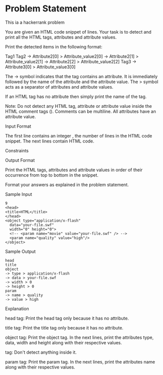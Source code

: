 # Problem Statement

This ia a hackerrank problem


You are given an HTML code snippet of  lines.
Your task is to detect and print all the HTML tags, attributes and attribute values.

Print the detected items in the following format:

Tag1
Tag2
-> Attribute2[0] > Attribute_value2[0]
-> Attribute2[1] > Attribute_value2[1]
-> Attribute2[2] > Attribute_value2[2]
Tag3
-> Attribute3[0] > Attribute_value3[0]


The -> symbol indicates that the tag contains an attribute. It is immediately followed by the name of the attribute and the attribute value.
The > symbol acts as a separator of attributes and attribute values.

If an HTML tag has no attribute then simply print the name of the tag.

Note: Do not detect any HTML tag, attribute or attribute value inside the HTML comment tags (<!-- Comments -->). Comments can be multiline.
All attributes have an attribute value.

Input Format

The first line contains an integer , the number of lines in the HTML code snippet.
The next  lines contain HTML code.

Constraints


Output Format

Print the HTML tags, attributes and attribute values in order of their occurrence from top to bottom in the snippet.

Format your answers as explained in the problem statement.

Sample Input
```console
9
<head>
<title>HTML</title>
</head>
<object type="application/x-flash" 
  data="your-file.swf" 
  width="0" height="0">
  <!-- <param name="movie" value="your-file.swf" /> -->
  <param name="quality" value="high"/>
</object>
```
Sample Output
```console
head
title
object
-> type > application/x-flash
-> data > your-file.swf
-> width > 0
-> height > 0
param
-> name > quality
-> value > high
```


Explanation

head tag: Print the head tag only because it has no attribute.

title tag: Print the title tag only because it has no attribute.

object tag: Print the object tag. In the next  lines, print the attributes type, data, width and                     height along with their respective values.

<!-- Comment --> tag: Don't detect anything inside it.

param tag: Print the param tag. In the next  lines, print the attributes name along with                     their respective values.
